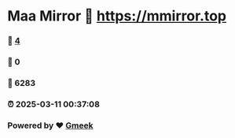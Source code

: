 # Maa Mirror :link: https://mmirror.top 
### :page_facing_up: [4](https://mmirror.top/tag.html) 
### :speech_balloon: 0 
### :hibiscus: 6283 
### :alarm_clock: 2025-03-11 00:37:08 
### Powered by :heart: [Gmeek](https://github.com/Meekdai/Gmeek)
